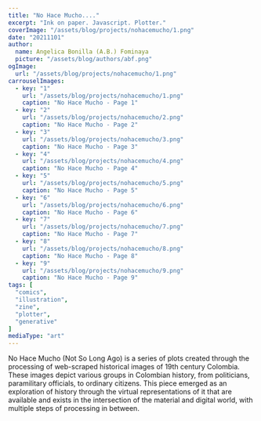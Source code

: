 ```yaml
---
title: "No Hace Mucho...."
excerpt: "Ink on paper. Javascript. Plotter."
coverImage: "/assets/blog/projects/nohacemucho/1.png"
date: "20211101"
author:
  name: Angelica Bonilla (A.B.) Fominaya
  picture: "/assets/blog/authors/abf.png"
ogImage:
  url: "/assets/blog/projects/nohacemucho/1.png"
carrouselImages:
  - key: "1"
    url: "/assets/blog/projects/nohacemucho/1.png"
    caption: "No Hace Mucho - Page 1"
  - key: "2"
    url: "/assets/blog/projects/nohacemucho/2.png"
    caption: "No Hace Mucho - Page 2"
  - key: "3"
    url: "/assets/blog/projects/nohacemucho/3.png"
    caption: "No Hace Mucho - Page 3"
  - key: "4"
    url: "/assets/blog/projects/nohacemucho/4.png"
    caption: "No Hace Mucho - Page 4"
  - key: "5"
    url: "/assets/blog/projects/nohacemucho/5.png"
    caption: "No Hace Mucho - Page 5"
  - key: "6"
    url: "/assets/blog/projects/nohacemucho/6.png"
    caption: "No Hace Mucho - Page 6"
  - key: "7"
    url: "/assets/blog/projects/nohacemucho/7.png"
    caption: "No Hace Mucho - Page 7"
  - key: "8"
    url: "/assets/blog/projects/nohacemucho/8.png"
    caption: "No Hace Mucho - Page 8"
  - key: "9"
    url: "/assets/blog/projects/nohacemucho/9.png"
    caption: "No Hace Mucho - Page 9"
tags: [
  "comics",
  "illustration",
  "zine",
  "plotter",
  "generative"
]
mediaType: "art"
---
```

No Hace Mucho (Not So Long Ago) is a series of plots created through the processing of web-scraped historical images of 19th century Colombia. These images depict various groups in Colombian history, from politicians, paramilitary officials,
to ordinary citizens. This piece emerged as an exploration of history through the virtual representations of it that are available and exists in the intersection of the material and digital world, with multiple steps of processing in between.
